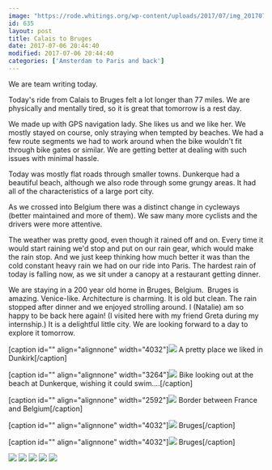 ```yaml
---
image: "https://rode.whitings.org/wp-content/uploads/2017/07/img_20170706_124737741_hdr.jpg/img_20170706_124737741_hdr.jpg"
id: 635
layout: post
title: Calais to Bruges
date: 2017-07-06 20:44:40
modified: 2017-07-06 20:44:40
categories: ['Amsterdam to Paris and back']
---
```


We are team writing today.

Today's ride from Calais to Bruges felt a lot longer than 77 miles. We are physically and mentally tired, so it is great that tomorrow is a rest day.

We made up with GPS navigation lady. She likes us and we like her. We mostly stayed on course, only straying when tempted by beaches. We had a few route segments we had to work around when the bike wouldn't fit through bike gates or similar. We are getting better at dealing with such issues with minimal hassle.

Today was mostly flat roads through smaller towns. Dunkerque had a beautiful beach, although we also rode through some grungy areas. It had all of the characteristics of a large port city.

As we crossed into Belgium there was a distinct change in cycleways (better maintained and more of them). We saw many more cyclists and the drivers were more attentive.

The weather was pretty good, even though it rained off and on. Every time it would start raining we'd stop and put on our rain gear, which would make the rain stop. And we just keep thinking how much better it was than the cold constant heavy rain we had on our ride into Paris. The hardest rain of today is falling now, as we sit under a canopy at a restaurant getting dinner.

We are staying in a 200 year old home in Bruges, Belgium.  Bruges is amazing. Venice-like. Architecture is charming. It is old but clean. The rain stopped after dinner and we enjoyed strolling around. I (Natalie) am so happy to be back here again! (I visited here with my friend Greta during my internship.) It is a delightful little city. We are looking forward to a day to explore it tomorrow.

[caption id="" align="alignnone" width="4032"]![](https://whitingpt.files.wordpress.com/2017/07/img_20170706_124737741_hdr.jpg) A pretty place we liked in Dunkirk[/caption]

[caption id="" align="alignnone" width="3264"]![](https://whitingpt.files.wordpress.com/2017/07/img_20170706_132517849.jpg) Bike looking out at the beach at Dunkerque, wishing it could swim....[/caption]

[caption id="" align="alignnone" width="2592"]![](https://whitingpt.files.wordpress.com/2017/07/img_20170706_144335872-1.jpg) Border between France and Belgium[/caption]

[caption id="" align="alignnone" width="4032"]![](https://whitingpt.files.wordpress.com/2017/07/img_20170706_220234221.jpg) Bruges[/caption]

[caption id="" align="alignnone" width="4032"]![](https://whitingpt.files.wordpress.com/2017/07/img_20170706_220134543_hdr.jpg) Bruges[/caption]

<!-- Auto-inserted images -->
![](https://rode.whitings.org/wp-content/uploads/2017/07/img_20170706_124737741_hdr.jpg/img_20170706_124737741_hdr.jpg)
![](https://rode.whitings.org/wp-content/uploads/2017/07/img_20170706_132517849.jpg/img_20170706_132517849.jpg)
![](https://rode.whitings.org/wp-content/uploads/2017/07/img_20170706_144335872-1.jpg/img_20170706_144335872-1.jpg)
![](https://rode.whitings.org/wp-content/uploads/2017/07/img_20170706_220134543_hdr.jpg/img_20170706_220134543_hdr.jpg)
![](https://rode.whitings.org/wp-content/uploads/2017/07/img_20170706_220234221.jpg/img_20170706_220234221.jpg)
